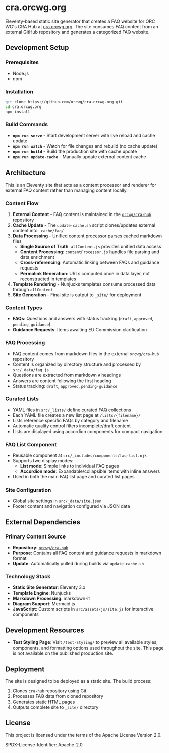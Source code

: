 # cra.orcwg.org

Eleventy-based static site generator that creates a FAQ website for ORC WG's CRA Hub at [cra.orcwg.org](https://cra.orcwg.org/). The site consumes FAQ content from an external GitHub repository and generates a categorized FAQ website.

## Development Setup

### Prerequisites

- Node.js
- npm

### Installation

```bash
git clone https://github.com/orcwg/cra.orcwg.org.git
cd cra.orcwg.org
npm install
```

### Build Commands

- **`npm run serve`** - Start development server with live reload and cache update
- **`npm run watch`** - Watch for file changes and rebuild (no cache update)
- **`npm run build`** - Build the production site with cache update
- **`npm run update-cache`** - Manually update external content cache

## Architecture

This is an Eleventy site that acts as a content processor and renderer for external FAQ content rather than managing content locally.

### Content Flow

1. **External Content** - FAQ content is maintained in the [`orcwg/cra-hub`](https://github.com/orcwg/cra-hub) repository
2. **Cache Update** - The `update-cache.sh` script clones/updates external content into `_cache/faq/`
3. **Data Processing** - Unified content processor parses cached markdown files
   - **Single Source of Truth**: `allContent.js` provides unified data access
   - **Content Processing**: `contentProcessor.js` handles file parsing and data enrichment
   - **Cross-referencing**: Automatic linking between FAQs and guidance requests
   - **Permalink Generation**: URLs computed once in data layer, not reconstructed in templates
4. **Template Rendering** - Nunjucks templates consume processed data through `allContent`
5. **Site Generation** - Final site is output to `_site/` for deployment

### Content Types

- **FAQs**: Questions and answers with status tracking (`draft`, `approved`, `pending guidance`)
- **Guidance Requests**: Items awaiting EU Commission clarification

### FAQ Processing

- FAQ content comes from markdown files in the external `orcwg/cra-hub` repository
- Content is organized by directory structure and processed by `src/_data/faq.js`
- Questions are extracted from markdown `#` headings
- Answers are content following the first heading
- Status tracking: `draft`, `approved`, `pending-guidance`

### Curated Lists

- YAML files in `src/_lists/` define curated FAQ collections
- Each YAML file creates a new list page at `/lists/{filename}/`
- Lists reference specific FAQs by category and filename
- Automatic quality control filters incomplete/draft content
- Lists are displayed using accordion components for compact navigation

### FAQ List Component

- Reusable component at `src/_includes/components/faq-list.njk`
- Supports two display modes:
  - **List mode**: Simple links to individual FAQ pages
  - **Accordion mode**: Expandable/collapsible items with inline answers
- Used in both the main FAQ list page and curated list pages

### Site Configuration

- Global site settings in `src/_data/site.json`
- Footer content and navigation configured via JSON data

## External Dependencies

### Primary Content Source

- **Repository**: [`orcwg/cra-hub`](https://github.com/orcwg/cra-hub)
- **Purpose**: Contains all FAQ content and guidance requests in markdown format
- **Update**: Automatically pulled during builds via `update-cache.sh`

### Technology Stack

- **Static Site Generator**: Eleventy 3.x
- **Template Engine**: Nunjucks
- **Markdown Processing**: markdown-it
- **Diagram Support**: Mermaid.js
- **JavaScript**: Custom scripts in `src/assets/js/site.js` for interactive components

## Development Resources

- **Test Styling Page**: Visit `/test-styling/` to preview all available styles, components, and formatting options used throughout the site. This page is not available on the published production site.

## Deployment

The site is designed to be deployed as a static site. The build process:

1. Clones `cra-hub` repository using Git
2. Processes FAQ data from cloned repository
3. Generates static HTML pages
4. Outputs complete site to `_site/` directory

## License

This project is licensed under the terms of the Apache License Version 2.0.

SPDX-License-Identifier: Apache-2.0
